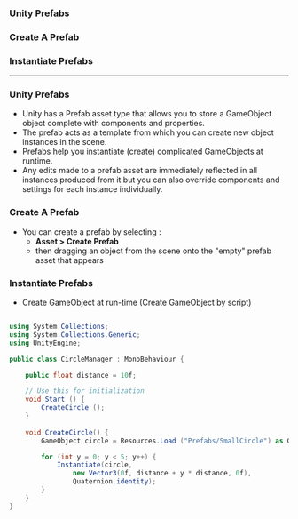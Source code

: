 
### Unity Prefabs
### Create A Prefab
### Instantiate Prefabs
---------------------------------------

### Unity Prefabs

* Unity has a Prefab asset type that allows you to store a GameObject object complete with components and properties. 
* The prefab acts as a template from which you can create new object instances in the scene. 
* Prefabs help you instantiate (create) complicated GameObjects at runtime.
* Any edits made to a prefab asset are immediately reflected in all instances produced from it but you can also override components and settings for each instance individually.

### Create A Prefab
* You can create a prefab by selecting :
  * **Asset > Create Prefab**
  * then dragging an object from the scene onto the "empty" prefab asset that appears

### Instantiate Prefabs

* Create GameObject at run-time (Create GameObject by script)

```c#

using System.Collections;
using System.Collections.Generic;
using UnityEngine;

public class CircleManager : MonoBehaviour {

	public float distance = 10f;

	// Use this for initialization
	void Start () {
		CreateCircle ();
	}
  
	void CreateCircle() {
		GameObject circle = Resources.Load ("Prefabs/SmallCircle") as GameObject;

		for (int y = 0; y < 5; y++) {
		    Instantiate(circle, 
		    	new Vector3(0f, distance + y * distance, 0f), 
		    	Quaternion.identity);
		}
	}
}

```
